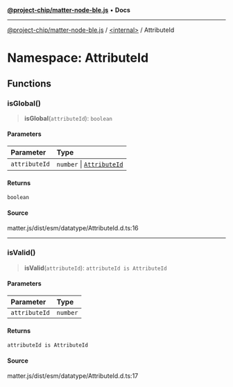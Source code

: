 [**@project-chip/matter-node-ble.js**](../../../README.md) • **Docs**

***

[@project-chip/matter-node-ble.js](../../../globals.md) / [\<internal\>](../../README.md) / AttributeId

# Namespace: AttributeId

## Functions

### isGlobal()

> **isGlobal**(`attributeId`): `boolean`

#### Parameters

| Parameter | Type |
| :------ | :------ |
| `attributeId` | `number` \| [`AttributeId`](../../README.md#attributeid) |

#### Returns

`boolean`

#### Source

matter.js/dist/esm/datatype/AttributeId.d.ts:16

***

### isValid()

> **isValid**(`attributeId`): `attributeId is AttributeId`

#### Parameters

| Parameter | Type |
| :------ | :------ |
| `attributeId` | `number` |

#### Returns

`attributeId is AttributeId`

#### Source

matter.js/dist/esm/datatype/AttributeId.d.ts:17
